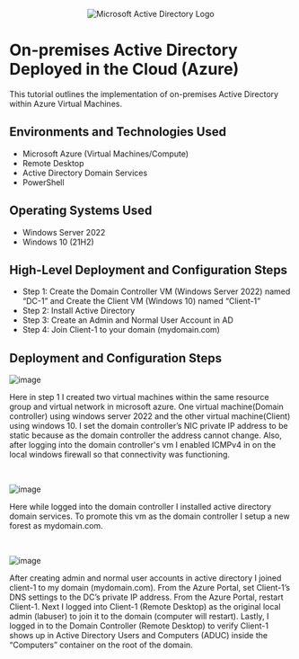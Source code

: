 <p align="center">
<img src="https://i.imgur.com/pU5A58S.png" alt="Microsoft Active Directory Logo"/>
</p>

<h1>On-premises Active Directory Deployed in the Cloud (Azure)</h1>
This tutorial outlines the implementation of on-premises Active Directory within Azure Virtual Machines.<br />


<h2>Environments and Technologies Used</h2>

- Microsoft Azure (Virtual Machines/Compute)
- Remote Desktop
- Active Directory Domain Services
- PowerShell

<h2>Operating Systems Used </h2>

- Windows Server 2022
- Windows 10 (21H2)

<h2>High-Level Deployment and Configuration Steps</h2>

- Step 1: Create the Domain Controller VM (Windows Server 2022) named “DC-1” and Create the Client VM (Windows 10) named “Client-1”
- Step 2: Install Active Directory
- Step 3: Create an Admin and Normal User Account in AD
- Step 4: Join Client-1 to your domain (mydomain.com)

<h2>Deployment and Configuration Steps</h2>

<p>
  
![image](https://github.com/tbanks45/configure-ad/assets/142834800/382bd111-d1c6-4b06-8019-d70f7ec24f3a)
</p>
<p>
Here in step 1 I created two virtual machines within the same resource group and virtual network in microsoft azure. One virtual machine(Domain controller) using windows server 2022 and the other virtual machine(Client) using windows 10. I set the domain controller’s NIC private IP address to be static because as the domain controller the address cannot change. Also, after logging into the domain controller's vm I enabled ICMPv4 in on the local windows firewall so that connectivity was functioning.
</p>
<br />

<p>
  
![image](https://github.com/tbanks45/configure-ad/assets/142834800/a0b1c2fa-3573-4a81-bdd9-31600d083ae5)
</p>
<p>
Here while logged into the domain controller I installed active directory domain services. To promote this vm as the domain controller I setup a new forest as mydomain.com.
</p>
<br />

<p>
  
![image](https://github.com/tbanks45/configure-ad/assets/142834800/61a62bda-f0d2-45af-96d2-242ccb7cc3f3)
</p>
<p>
After creating admin and normal user accounts in active directory I joined client-1 to my domain (mydomain.com). From the Azure Portal, set Client-1’s DNS settings to the DC’s private IP address. From the Azure Portal, restart Client-1. Next I logged into Client-1 (Remote Desktop) as the original local admin (labuser) to join it to the domain (computer will restart). Lastly, I logged in to the Domain Controller (Remote Desktop) to verify Client-1 shows up in Active Directory Users and Computers (ADUC) inside the “Computers” container on the root of the domain.

</p>
<br />
